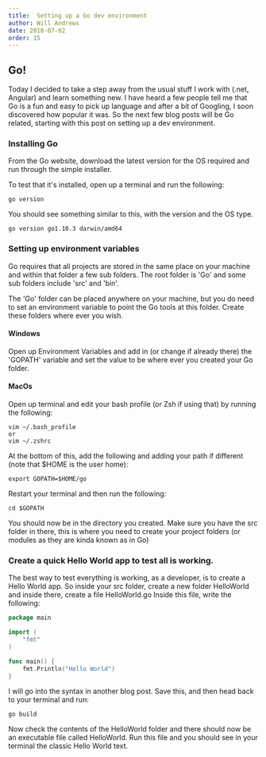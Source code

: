 ```yaml
---
title:  Setting up a Go dev environment
author: Will Andrews
date: 2018-07-02
order: 15
---
```


## Go!

Today I decided to take a step away from the usual stuff I work with (.net, Angular) and learn something new. I have heard a few people tell me that Go is a fun and easy to pick up language and after a bit of Googling, I soon discovered how popular it was. So the next few blog posts will be Go related, starting with this post on setting up a dev environment.

### Installing Go
From the Go website, download the latest version for the OS required and run through the simple installer.

To test that it's installed, open up a terminal and run the following:
``` 
go version
```

You should see something similar to this, with the version and the OS type.

```
go version go1.10.3 darwin/amd64
```

### Setting up environment variables
Go requires that all projects are stored in the same place on your machine and within that folder a few sub folders. The root folder is 'Go' and some sub folders include 'src' and 'bin'. 

The 'Go' folder can be placed anywhere on your machine, but you do need to set an environment variable to point the Go tools at this folder. Create these folders where ever you wish.

#### Windows
Open up Environment Variables and add in (or change if already there) the 'GOPATH' variable and set the value to be where ever you created your Go folder. 
#### MacOs
Open up terminal and edit your bash profile (or Zsh if using that) by running the following:
```
vim ~/.bash_profile
or
vim ~/.zshrc
```

At the bottom of this, add the following and adding your path if different (note that $HOME is the user home):
```
export GOPATH=$HOME/go
```

Restart your terminal and then run the following:
```
cd $GOPATH
```
You should now be in the directory you created. Make sure you have the src folder in there, this is where you need to create your project folders (or modules as they are kinda known as in Go)

### Create a quick Hello World app to test all is working.
The best way to test everything is working, as a developer, is to create a Hello World app. So inside your src folder, create a new folder HelloWorld and inside there, create a file HelloWorld.go Inside this file, write the following:

``` Go
package main

import (
    "fmt"
)

func main() {
    fmt.Println("Hello World")
}
```
I will go into the syntax in another blog post.
Save this, and then head back to your terminal and run: 

```
go build
```
Now check the contents of the HelloWorld folder and there should now be an executable file called HelloWorld. Run this file and you should see in your terminal the classic Hello World text.
